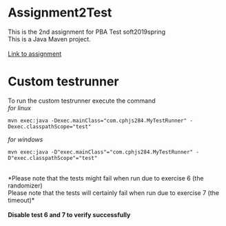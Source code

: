 # Assignment2Test
This is the 2nd assignment for PBA Test soft2019spring<br>
This is a Java Maven project.<br>
<br>
[Link to assignment](https://github.com/datsoftlyngby/soft2019spring-test/blob/master/Assignments/02%20Unit%20Testing%20Assignment.pdf)


# Custom testrunner
To run the custom testrunner execute the command<br>
*for linux*<br>
```
mvn exec:java -Dexec.mainClass="com.cphjs284.MyTestRunner" -Dexec.classpathScope="test"
```
*for windows*<br>
```
mvn exec:java -D"exec.mainClass"="com.cphjs284.MyTestRunner" -D"exec.classpathScope"="test"
```
<br>
*Please note that the tests might fail when run due to exercise 6 (the randomizer) <br>
Please note that the tests will certainly fail when run due to exercise 7 (the timeout)* <br>
<br>
<b>Disable test 6 and 7 to verify successfully</b>
